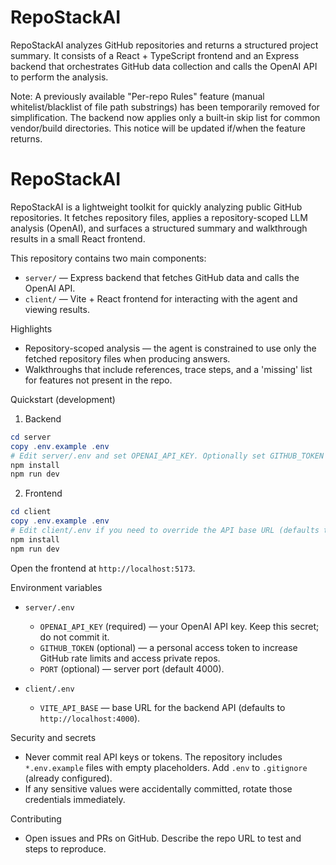 # RepoStackAI

RepoStackAI analyzes GitHub repositories and returns a structured project summary. It consists of a React + TypeScript frontend and an Express backend that orchestrates GitHub data collection and calls the OpenAI API to perform the analysis.

Note: A previously available "Per-repo Rules" feature (manual whitelist/blacklist of file path substrings) has been temporarily removed for simplification. The backend now applies only a built‑in skip list for common vendor/build directories. This notice will be updated if/when the feature returns.


# RepoStackAI

RepoStackAI is a lightweight toolkit for quickly analyzing public GitHub repositories. It fetches repository files, applies a repository-scoped LLM analysis (OpenAI), and surfaces a structured summary and walkthrough results in a small React frontend.

This repository contains two main components:

- `server/` — Express backend that fetches GitHub data and calls the OpenAI API.
- `client/` — Vite + React frontend for interacting with the agent and viewing results.

Highlights

- Repository-scoped analysis — the agent is constrained to use only the fetched repository files when producing answers.
- Walkthroughs that include references, trace steps, and a 'missing' list for features not present in the repo.

Quickstart (development)

1) Backend

```powershell
cd server
copy .env.example .env
# Edit server/.env and set OPENAI_API_KEY. Optionally set GITHUB_TOKEN to avoid GitHub rate limits or to access private repos.
npm install
npm run dev
```

2) Frontend

```powershell
cd client
copy .env.example .env
# Edit client/.env if you need to override the API base URL (defaults to http://localhost:4000)
npm install
npm run dev
```

Open the frontend at `http://localhost:5173`.

Environment variables

- `server/.env`
  - `OPENAI_API_KEY` (required) — your OpenAI API key. Keep this secret; do not commit it.
  - `GITHUB_TOKEN` (optional) — a personal access token to increase GitHub rate limits and access private repos.
  - `PORT` (optional) — server port (default 4000).

- `client/.env`
  - `VITE_API_BASE` — base URL for the backend API (defaults to `http://localhost:4000`).

Security and secrets

- Never commit real API keys or tokens. The repository includes `*.env.example` files with empty placeholders. Add `.env` to `.gitignore` (already configured).
- If any sensitive values were accidentally committed, rotate those credentials immediately.

Contributing

- Open issues and PRs on GitHub. Describe the repo URL to test and steps to reproduce.
